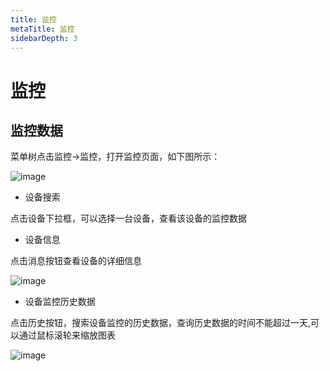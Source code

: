 ```yaml
---
title: 监控
metaTitle: 监控
sidebarDepth: 3
---
```


# 监控

## 监控数据

菜单树点击监控->监控，打开监控页面，如下图所示：

<img :src="$withBase('/userManual/monitor.png')" alt="image">

* 设备搜索

点击设备下拉框，可以选择一台设备，查看该设备的监控数据

* 设备信息 

点击消息按钮查看设备的详细信息

<img :src="$withBase('/userManual/viewMonitor.png')" alt="image">

* 设备监控历史数据

点击历史按钮，搜索设备监控的历史数据，查询历史数据的时间不能超过一天,可以通过鼠标滚轮来缩放图表

<img :src="$withBase('/userManual/monitorHistory.png')" alt="image">
